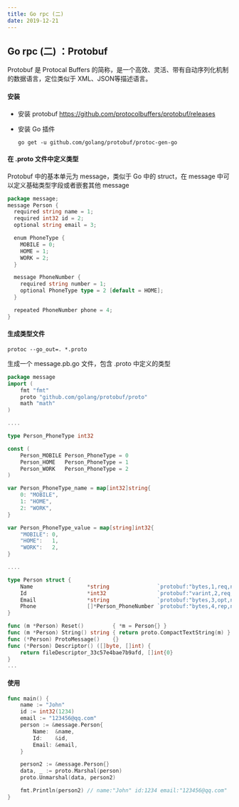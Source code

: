 ```yaml
---
title: Go rpc (二)
date: 2019-12-21
---
```


## Go rpc (二) ：Protobuf

Protobuf 是 Protocal Buffers 的简称，是一个高效、灵活、带有自动序列化机制的数据语言，定位类似于 XML、JSON等描述语言。



#### 安装

- 安装 protobuf 
  https://github.com/protocolbuffers/protobuf/releases

- 安装 Go 插件
  ```shell
  go get -u github.com/golang/protobuf/protoc-gen-go
  ```



#### 在 .proto 文件中定义类型

Protobuf 中的基本单元为 message，类似于 Go 中的 struct，在 message 中可以定义基础类型字段或者嵌套其他 message
```go
package message;
message Person {
  required string name = 1;
  required int32 id = 2;
  optional string email = 3;

  enum PhoneType {
    MOBILE = 0;
    HOME = 1;
    WORK = 2;
  }

  message PhoneNumber {
    required string number = 1;
    optional PhoneType type = 2 [default = HOME];
  }

  repeated PhoneNumber phone = 4;
}
```



#### 生成类型文件

```shell
protoc --go_out=. *.proto
```

生成一个 message.pb.go 文件，包含 .proto 中定义的类型
```go
package message
import (
	fmt "fmt"
	proto "github.com/golang/protobuf/proto"
	math "math"
)

....

type Person_PhoneType int32

const (
	Person_MOBILE Person_PhoneType = 0
	Person_HOME   Person_PhoneType = 1
	Person_WORK   Person_PhoneType = 2
)

var Person_PhoneType_name = map[int32]string{
	0: "MOBILE",
	1: "HOME",
	2: "WORK",
}

var Person_PhoneType_value = map[string]int32{
	"MOBILE": 0,
	"HOME":   1,
	"WORK":   2,
}

....

type Person struct {
	Name                 *string               `protobuf:"bytes,1,req,name=name" json:"name,omitempty"`
	Id                   *int32                `protobuf:"varint,2,req,name=id" json:"id,omitempty"`
	Email                *string               `protobuf:"bytes,3,opt,name=email" json:"email,omitempty"`
	Phone                []*Person_PhoneNumber `protobuf:"bytes,4,rep,name=phone" json:"phone,omitempty"`
}

func (m *Person) Reset()         { *m = Person{} }
func (m *Person) String() string { return proto.CompactTextString(m) }
func (*Person) ProtoMessage()    {}
func (*Person) Descriptor() ([]byte, []int) {
	return fileDescriptor_33c57e4bae7b9afd, []int{0}
}
...

```



#### 使用 

```go
func main() {
	name := "John"
	id := int32(1234)
	email := "123456@qq.com"
	person := &message.Person{
		Name:  &name,
		Id:    &id,
		Email: &email,
	}

	person2 := &message.Person{}
	data, _ := proto.Marshal(person)
	proto.Unmarshal(data, person2)

	fmt.Println(person2) // name:"John" id:1234 email:"123456@qq.com" 
}
```
